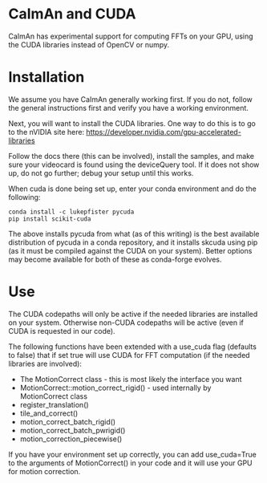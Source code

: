 
CaImAn and CUDA
===============

CaImAn has experimental support for computing FFTs on your GPU,
using the CUDA libraries instead of OpenCV or numpy.

# Installation
We assume you have CaImAn generally working first. If you do not,
follow the general instructions first and verify you have a working
environment.

Next, you will want to install the CUDA libraries. One way to do this is
to go to the nVIDIA site here:
https://developer.nvidia.com/gpu-accelerated-libraries

Follow the docs there (this can be involved), install the samples,
and make sure your videocard is found using the deviceQuery tool.
If it does not show up, do not go further; debug your setup until this works.

When cuda is done being set up, enter your conda environment and do the following:
```
conda install -c lukepfister pycuda
pip install scikit-cuda
```

The above installs pycuda from what (as of this writing) is the best available
distribution of pycuda in a conda repository, and it installs skcuda using pip
(as it must be compiled against the CUDA on your system). Better options may
become available for both of these as conda-forge evolves.

# Use
The CUDA codepaths will only be active if the needed libraries are installed on your system. Otherwise non-CUDA codepaths will be active (even if CUDA is requested in our code).

The following functions have been extended with a
use_cuda flag (defaults to false) that if set true will use CUDA for FFT
computation (if the needed libraries are involved):

* The MotionCorrect class - this is most likely the interface you want
* MotionCorrect::motion_correct_rigid() - used internally by MotionCorrect class
* register_translation()
* tile_and_correct()
* motion_correct_batch_rigid()
* motion_correct_batch_pwrigid()
* motion_correction_piecewise()

If you have your environment set up correctly, you can add use_cuda=True to the arguments of MotionCorrect() in your code and it will use your GPU for motion correction.
